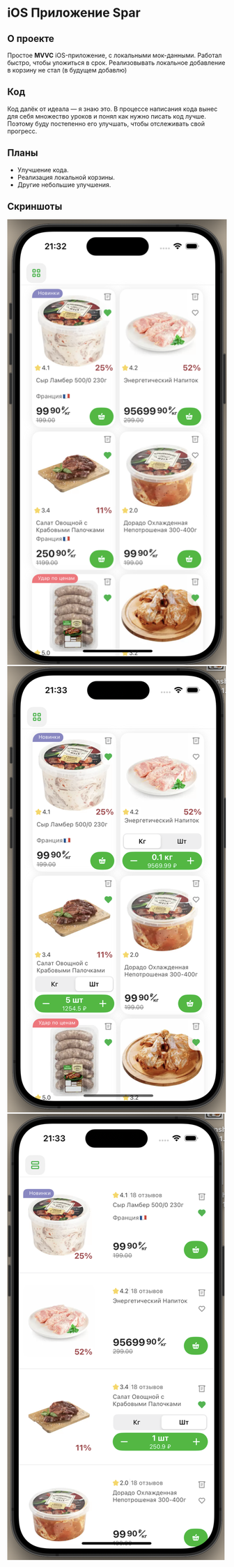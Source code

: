 # iOS Приложение Spar

## О проекте
Простое **MVVC** iOS-приложение, с локальными мок-данными. Работал быстро, чтобы уложиться в срок. Реализовывать локальное добавление в корзину не стал (в будущем добавлю)

## Код
Код далёк от идеала — я знаю это. В процессе написания кода вынес для себя множество уроков и понял как нужно писать код лучше. Поэтому буду постепенно его улучшать, чтобы отслеживать свой прогресс.

## Планы
- Улучшение кода.
- Реализация локальной корзины.
- Другие небольшие улучшения.

## Скриншоты
![Скриншот приложения](images/one.png)
![Скриншот приложения](images/two.png)
![Скриншот приложения](images/three.png)
